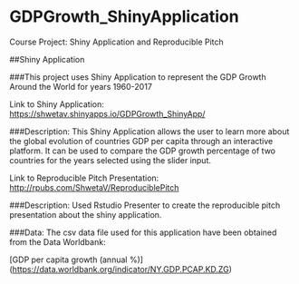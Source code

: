 # GDPGrowth_ShinyApplication
Course Project: Shiny Application and Reproducible Pitch

##Shiny Application

###This project uses Shiny Application to represent the GDP Growth Around the World for years 1960-2017

Link to Shiny Application: https://shwetav.shinyapps.io/GDPGrowth_ShinyApp/

###Description: This Shiny Application allows the user to learn more about the global evolution of countries GDP per capita through an interactive platform. It can be used to compare the GDP growth percentage of two countries for the years selected using the slider input.

Link to Reproducible Pitch Presentation: http://rpubs.com/ShwetaV/ReproduciblePitch

###Description: Used Rstudio Presenter to create the reproducible pitch presentation about the shiny application.

###Data: The csv data file used for this application have been obtained from the Data Worldbank:

[GDP per capita growth (annual %)] (https://data.worldbank.org/indicator/NY.GDP.PCAP.KD.ZG)
